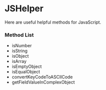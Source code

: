 # JSHelper
Here are useful helpful methods for JavaScript.

### Method List
- isNumber
- isString
- isObject
- isArray
- isEmptyObject
- isEqualObject
- convertKeyCodeToASCIICode
- getFieldValueInComplexObject